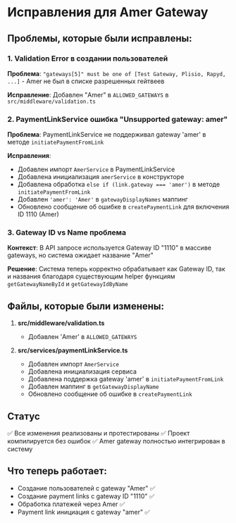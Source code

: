 # Исправления для Amer Gateway

## Проблемы, которые были исправлены:

### 1. Validation Error в создании пользователей
**Проблема**: `"gateways[5]" must be one of [Test Gateway, Plisio, Rapyd, ...]` - Amer не был в списке разрешенных гейтвеев

**Исправление**: Добавлен "Amer" в `ALLOWED_GATEWAYS` в `src/middleware/validation.ts`

### 2. PaymentLinkService ошибка "Unsupported gateway: amer"
**Проблема**: PaymentLinkService не поддерживал gateway 'amer' в методе `initiatePaymentFromLink`

**Исправления**:
- Добавлен импорт `AmerService` в PaymentLinkService
- Добавлена инициализация `amerService` в конструкторе
- Добавлена обработка `else if (link.gateway === 'amer')` в методе `initiatePaymentFromLink`
- Добавлен `'amer': 'Amer'` в `gatewayDisplayNames` маппинг
- Обновлено сообщение об ошибке в `createPaymentLink` для включения ID 1110 (Amer)

### 3. Gateway ID vs Name проблема
**Контекст**: В API запросе используется Gateway ID "1110" в массиве gateways, но система ожидает название "Amer"

**Решение**: Система теперь корректно обрабатывает как Gateway ID, так и названия благодаря существующим helper функциям `getGatewayNameById` и `getGatewayIdByName`

## Файлы, которые были изменены:

1. **src/middleware/validation.ts**
   - Добавлен 'Amer' в `ALLOWED_GATEWAYS`

2. **src/services/paymentLinkService.ts**
   - Добавлен импорт `AmerService`
   - Добавлена инициализация сервиса
   - Добавлена поддержка gateway 'amer' в `initiatePaymentFromLink`
   - Добавлен маппинг в `getGatewayDisplayName`
   - Обновлено сообщение об ошибке в `createPaymentLink`

## Статус
✅ Все изменения реализованы и протестированы
✅ Проект компилируется без ошибок
✅ Amer gateway полностью интегрирован в систему

## Что теперь работает:
- Создание пользователей с gateway "Amer" ✅
- Создание payment links с gateway ID "1110" ✅
- Обработка платежей через Amer ✅
- Payment link инициация с gateway "amer" ✅
